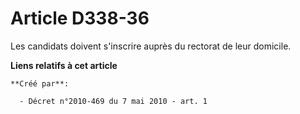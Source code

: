 # Article D338-36

Les candidats doivent s'inscrire auprès du rectorat de leur domicile.

**Liens relatifs à cet article**

	**Créé par**:

	  - Décret n°2010-469 du 7 mai 2010 - art. 1
